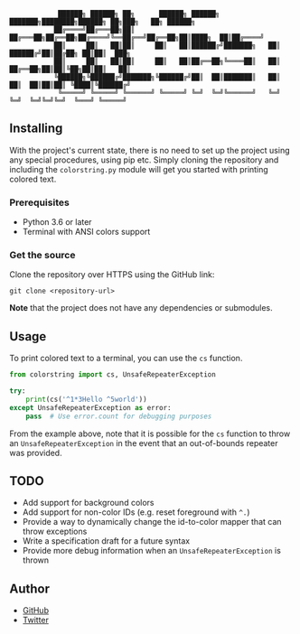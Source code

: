 ```
            ██████╗ ██████╗ ██╗      ██████╗ ██████╗ ███████╗████████╗██████╗ ██╗███╗   ██╗ ██████╗ 
           ██╔════╝██╔═══██╗██║     ██╔═══██╗██╔══██╗██╔════╝╚══██╔══╝██╔══██╗██║████╗  ██║██╔════╝ 
           ██║     ██║   ██║██║     ██║   ██║██████╔╝███████╗   ██║   ██████╔╝██║██╔██╗ ██║██║  ███╗
           ██║     ██║   ██║██║     ██║   ██║██╔══██╗╚════██║   ██║   ██╔══██╗██║██║╚██╗██║██║   ██║
           ╚██████╗╚██████╔╝███████╗╚██████╔╝██║  ██║███████║   ██║   ██║  ██║██║██║ ╚████║╚██████╔╝
            ╚═════╝ ╚═════╝ ╚══════╝ ╚═════╝ ╚═╝  ╚═╝╚══════╝   ╚═╝   ╚═╝  ╚═╝╚═╝╚═╝  ╚═══╝ ╚═════╝         
```

## Installing
With the project's current state, there is no need to set up the project using any special procedures,
using pip etc. Simply cloning the repository and including the `colorstring.py` module will get you started
with printing colored text.

### Prerequisites
* Python 3.6 or later
* Terminal with ANSI colors support

### Get the source
Clone the repository over HTTPS using the GitHub link:

```
git clone <repository-url>
```

**Note** that the project does not have any dependencies or submodules.

## Usage
To print colored text to a terminal, you can use the `cs` function.

```python
from colorstring import cs, UnsafeRepeaterException

try:
    print(cs('^1*3Hello ^5world'))
except UnsafeRepeaterException as error:
    pass  # Use error.count for debugging purposes
```

From the example above, note that it is possible for the `cs` function to throw an `UnsafeRepeaterException`
in the event that an out-of-bounds repeater was provided.

## TODO
* Add support for background colors
* Add support for non-color IDs (e.g. reset foreground with `^.`)
* Provide a way to dynamically change the id-to-color mapper that can throw exceptions
* Write a specification draft for a future syntax
* Provide more debug information when an `UnsafeRepeaterException` is thrown

## Author
* [GitHub](https://www.github.com/Maktm)
* [Twitter](https://www.twitter.com/maktmw)
